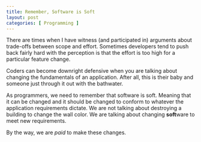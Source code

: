 ```yaml
---
title: Remember, Software is Soft
layout: post
categories: [ Programming ]
---
```


There are times when I have witness (and participated in) arguments about trade-offs between scope and effort. Sometimes developers tend to push back fairly hard with the perception is that the effort is too high for a particular feature change.

Coders can become downright defensive when you are talking about changing the fundamentals of an application. After all, this is their baby and someone just through it out with the bathwater.

As programmers, we need to remember that software is soft. Meaning that it can be changed and it should be changed to conform to whatever the application requirements dictate. We are not talking about destroying a building to change the wall color. We are talking about changing <strong>soft</strong>ware to meet new requirements.

By the way, we are _paid_ to make these changes. 

